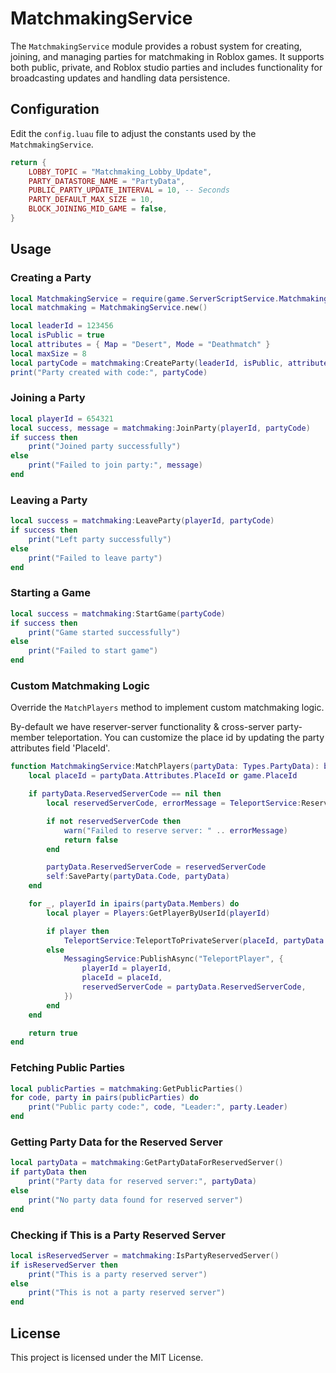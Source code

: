 # MatchmakingService

The `MatchmakingService` module provides a robust system for creating, joining, and managing parties for matchmaking in Roblox games. It supports both public, private, and Roblox studio parties and includes functionality for broadcasting updates and handling data persistence.

## Configuration

Edit the `config.luau` file to adjust the constants used by the `MatchmakingService`.

```lua
return {
    LOBBY_TOPIC = "Matchmaking_Lobby_Update",
    PARTY_DATASTORE_NAME = "PartyData",
    PUBLIC_PARTY_UPDATE_INTERVAL = 10, -- Seconds
    PARTY_DEFAULT_MAX_SIZE = 10,
    BLOCK_JOINING_MID_GAME = false,
}
```

## Usage

### Creating a Party
```lua
local MatchmakingService = require(game.ServerScriptService.MatchmakingService)
local matchmaking = MatchmakingService.new()

local leaderId = 123456
local isPublic = true
local attributes = { Map = "Desert", Mode = "Deathmatch" }
local maxSize = 8
local partyCode = matchmaking:CreateParty(leaderId, isPublic, attributes, maxSize)
print("Party created with code:", partyCode)
```

### Joining a Party

```lua
local playerId = 654321
local success, message = matchmaking:JoinParty(playerId, partyCode)
if success then
    print("Joined party successfully")
else
    print("Failed to join party:", message)
end
```

### Leaving a Party

```lua
local success = matchmaking:LeaveParty(playerId, partyCode)
if success then
    print("Left party successfully")
else
    print("Failed to leave party")
end
```

### Starting a Game

```lua
local success = matchmaking:StartGame(partyCode)
if success then
    print("Game started successfully")
else
    print("Failed to start game")
end
```

### Custom Matchmaking Logic

Override the `MatchPlayers` method to implement custom matchmaking logic. 

By-default we have reserver-server functionality & cross-server party-member teleportation. You can customize the place id by updating the party attributes field 'PlaceId'.

```lua
function MatchmakingService:MatchPlayers(partyData: Types.PartyData): boolean
	local placeId = partyData.Attributes.PlaceId or game.PlaceId

	if partyData.ReservedServerCode == nil then
		local reservedServerCode, errorMessage = TeleportService:ReserveServer(placeId)

		if not reservedServerCode then
			warn("Failed to reserve server: " .. errorMessage)
			return false
		end

		partyData.ReservedServerCode = reservedServerCode
		self:SaveParty(partyData.Code, partyData)
	end

	for _, playerId in ipairs(partyData.Members) do
		local player = Players:GetPlayerByUserId(playerId)

		if player then
			TeleportService:TeleportToPrivateServer(placeId, partyData.ReservedServerCode, { player })
		else
			MessagingService:PublishAsync("TeleportPlayer", {
				playerId = playerId,
				placeId = placeId,
				reservedServerCode = partyData.ReservedServerCode,
			})
		end
	end

	return true
end
```

### Fetching Public Parties
```lua
local publicParties = matchmaking:GetPublicParties()
for code, party in pairs(publicParties) do
    print("Public party code:", code, "Leader:", party.Leader)
end
```

### Getting Party Data for the Reserved Server
```lua
local partyData = matchmaking:GetPartyDataForReservedServer()
if partyData then
    print("Party data for reserved server:", partyData)
else
    print("No party data found for reserved server")
end
```

### Checking if This is a Party Reserved Server
```lua
local isReservedServer = matchmaking:IsPartyReservedServer()
if isReservedServer then
    print("This is a party reserved server")
else
    print("This is not a party reserved server")
end
```

## License
This project is licensed under the MIT License.